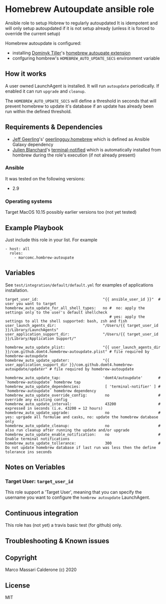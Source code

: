 # Homebrew Autoupdate ansible role

Ansible role to setup Hobrew to regularly autoupdated
It is idempotent and will only setup autoupdated if it is not setup already (unless it is forced to override the current setup)

Homebrew autoupdate is configured:
* installing [Dominyk Tiller](https://github.com/DomT4)'s [homebrew autoupate extension](https://github.com/DomT4/homebrew-autoupdate)
* confguring hombrew's `HOMEBREW_AUTO_UPDATE_SECS` environment variable

## How it works
A user owned LaunchAgent is installed. It will run `autoupdate` periodically. If enabled it can run `upgrade` and `cleanup`.

The `HOMEBREW_AUTO_UPDATE_SECS` will define a threshold in seconds that will prevent homebrew to update it's database if an update has already been run within the defined threshold.

## Requirements & Dependencies
* [Jeff Geerling](https://github.com/geerlingguy)'s' [geerlingguy.homebrew](https://github.com/geerlingguy/ansible-role-homebrew) which is defined as Ansible Galaxy dependency
* [Julien Blanchard](https://github.com/julienXX)'s [terminal-notified](https://github.com/julienXX/terminal-notifier) which is automatically installed from hombrew during the role's execution (if not already present)

### Ansible
It was tested on the following versions:
 * 2.9

### Operating systems

Target MacOS 10.15 possibly earlier versions too (not yet tested)

## Example Playbook

Just include this role in your list.
For example

```
- host: all
  roles:
    - marcomc.hombrew-autoupate
```

## Variables

See `test/integration/default/default.yml` for examples of applications installation.

```
target_user_id:                             "{{ ansible_user_id }}"  # user you want to target
homebrew_auto_update_for_all_shell_types:   no #  no: apply the settings only to the user's default shellcheck
                                               # yes: apply the settings to all the shell supported: bash, zsh and fish
user_launch_agents_dir:                     "/Users/{{ target_user_id }}/Library/LaunchAgents"
user_application_support_dir:               "/Users/{{ target_user_id }}/Library/Application Support/"

homebrew_auto_update_plist:                 "{{ user_launch_agents_dir }}/com.github.domt4.homebrew-autoupdate.plist" # file required by homebrew-autoupdate
homebrew_auto_update_updater:               "{{ user_application_support_dir }}/com.github.domt4.homebrew-autoupdate/updater" # file required by homebrew-autoupdate

homebrew_auto_update_tap:                   'domt4/autoupdate'       # `homebrew-autoupdate` homebrew tap
homebrew_auto_update_dependencies:           [ 'terminal-notifier' ] # `homebrew-autoupdate` homebrew dependency
homebrew_auto_update_override_config:        no                      # override any existing config
homebrew_auto_update_interval:               43200                   # expressed in seconds (i.e. 43200 = 12 hours)
homebrew_auto_update_upgrade:                no                      # yes: uprgade all formulae and casks, no: update the homebrew database only
homebrew_auto_update_cleanup:                no                      # also run cleanup after running the update and/or upgrade
homebrew_auto_update_enable_notification:    no                      # Enable terminal notifications
homebrew_auto_update_tollerance:             300                     # Do not update homebrew database if last run was less then the define tolerance ins seconds
```
## Notes on Veriables


### Target User: `target_user_id`
This role support a 'Target User', meaning that you can specify the username you want to configure the `hombrew autoupdate` LaunchAgent.


## Continuous integration

This role has (not yet) a travis basic test (for github) only.


## Troubleshooting & Known issues


## Copyright
Marco Massari Calderone (c) 2020

## License

MIT
